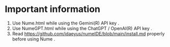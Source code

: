 # Important information 

1. Use Nume.html while using the Gemini(R) API key .
2. Use NumeGPT.html while using the ChatGPT / OpenAI(R) API key .
3. Read https://github.com/idaeyus/numeIDE/blob/main/install.md properly before using Nume .
